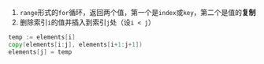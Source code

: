 1.  `range`形式的`for`循环，返回两个值，第一个是`index`或`key`，第二个是值的**复制**
2. 删除索引`i`的值并插入到索引`j`处（设`i < j`）
```go
temp := elements[i]
copy(elements[i:j], elements[i+1:j+1])
elements[j] = temp
```
